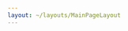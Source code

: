 ```yaml
---
layout: ~/layouts/MainPageLayout
---
```


<template v-slot:title>

## Secret Network Committees

</template>

<card-holder>

<committee-card orange>

<template v-slot:header>

### Devs

Meetings

Mondays, 3pm UTC

[Join Meeting]()

</template>

<template v-slot:body>

##### Purpose

Engineering a secret source of truth.

##### Goals

- Onboarding valuable contributors
- Building useful secret apps together

##### Responsibilities

Improving documentation for developers.

##### Initiatives

Hackathons.

</template>

</committee-card>

<committee-card blue>

<template v-slot:header>

### Puzzle

Meetings

Tuesdays 4PM UTC
(Starting Nov 10th 2020)

[Join Meeting]()

</template>

<template v-slot:body>

##### Purpose

To facilitate opportunities for collaboration between the community and Puzzle. 

##### Goals

- Collect feedback and feature requests for Puzzle.
- Determine the biggest pain points users are having with Puzzle.
- Implement features that empower users, committees, and other ecosystem participants.

##### Responsibilities

Making sure Puzzle develpment continues to fullfil community needs.

</template>

</committee-card>

<committee-card red>

<template v-slot:header>

### Governance

Meetings

Wednesdays, 3pm UTC

[Join Meeting]()

</template>

<template v-slot:body>

##### Purpose

Facilitating coordination of Secret Network participants.

##### Goals

- Promoting transparent collaboration.
- Inviting everyone to join our community.
- Communicating about proposals, voting, etc.

##### Responsibilities

Making decisions cooperatively.

##### Initiatives

Discussing project updates and governance issues.

</template>

</committee-card>

<committee-card green>

<template v-slot:header>

### Education

Meetings

Thursdays, 4pm UTC

[Join Meeting]()

</template>

<template v-slot:body>

##### Purpose

Helping anyone understand the importance of programmable privacy.

##### Goals

- Producing relevant and accessible content.
- Clarifying Secret Network and our technologies.
- Advancing privacy as a public good.

##### Responsibilities

Creating effective content efficiently.

##### Initiatives

Secret Foundation Wiki.

</template>

</committee-card>

<committee-card purple>

<template v-slot:header>

### Awareness

Meetings

Fridays, 3pm UTC

[Join Meeting]()

</template>

<template v-slot:body>

##### Purpose

Amplifying our network and our materials in order to drive adoption and community growth.

##### Goals

- Increasing brand awareness.
- Identifying important channels and communities.
- Connecting with high-leverage individuals and organizations.

##### Responsibilities

Disseminating and amplifying relevant content.

##### Initiatives

- Secret branding.
- Community outreach.
- Supporting Sharing Secrets and other content initiatives.

</template>

</committee-card>

</card-holder>
